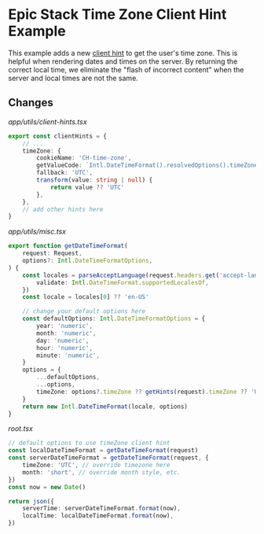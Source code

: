 # Epic Stack Time Zone Client Hint Example

This example adds a new
[client hint](https://github.com/epicweb-dev/epic-stack/blob/main/docs/client-hints.md)
to get the user's time zone. This is helpful when rendering dates and times on
the server. By returning the correct local time, we eliminate the "flash of
incorrect content" when the server and local times are not the same.

## Changes

_app/utils/client-hints.tsx_

```ts
export const clientHints = {
	// ...
	timeZone: {
		cookieName: 'CH-time-zone',
		getValueCode: `Intl.DateTimeFormat().resolvedOptions().timeZone`,
		fallback: 'UTC',
		transform(value: string | null) {
			return value ?? 'UTC'
		},
	},
	// add other hints here
}
```

_app/utils/misc.tsx_

```ts
export function getDateTimeFormat(
	request: Request,
	options?: Intl.DateTimeFormatOptions,
) {
	const locales = parseAcceptLanguage(request.headers.get('accept-language'), {
		validate: Intl.DateTimeFormat.supportedLocalesOf,
	})
	const locale = locales[0] ?? 'en-US'

	// change your default options here
	const defaultOptions: Intl.DateTimeFormatOptions = {
		year: 'numeric',
		month: 'numeric',
		day: 'numeric',
		hour: 'numeric',
		minute: 'numeric',
	}
	options = {
		...defaultOptions,
		...options,
		timeZone: options?.timeZone ?? getHints(request).timeZone ?? 'UTC',
	}
	return new Intl.DateTimeFormat(locale, options)
}
```

_root.tsx_

```ts
// default options to use timeZone client hint
const localDateTimeFormat = getDateTimeFormat(request)
const serverDateTimeFormat = getDateTimeFormat(request, {
	timeZone: 'UTC', // override timezone here
	month: 'short', // override month style, etc.
})
const now = new Date()

return json({
	serverTime: serverDateTimeFormat.format(now),
	localTime: localDateTimeFormat.format(now),
})
```
